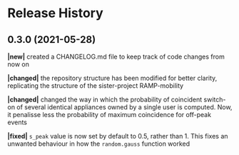 Release History
===============

0.3.0 (2021-05-28)
------------------

**|new|**       created a CHANGELOG.md file to keep track of code changes from now on

**|changed|**   the repository structure has been modified for better clarity, replicating the structure of the sister-project RAMP-mobility

**|changed|**   changed the way in which the probability of coincident switch-on of several identical appliances owned by a single user is computed. Now, it penalisse less the probability of maximum coincidence for off-peak events

**|fixed|**     `s_peak` value is now set by default to 0.5, rather than 1. This fixes an unwanted behaviour in how the `random.gauss` function worked

